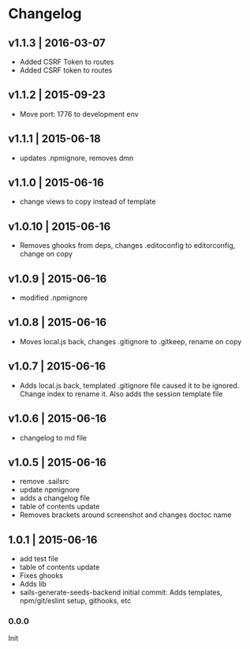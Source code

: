 # Changelog

## v1.1.3 | 2016-03-07
* Added CSRF Token to routes
* Added CSRF token to routes

## v1.1.2 | 2015-09-23
* Move port: 1776 to development env

## v1.1.1 | 2015-06-18
* updates .npmignore, removes dmn

## v1.1.0 | 2015-06-16
* change views to copy instead of template

## v1.0.10 | 2015-06-16
* Removes ghooks from deps, changes .editoconfig to editorconfig, change on copy

## v1.0.9 | 2015-06-16
* modified .npmignore

## v1.0.8 | 2015-06-16
* Moves local.js back, changes .gitignore to .gitkeep, rename on copy

## v1.0.7 | 2015-06-16
* Adds local.js back, templated .gitignore file caused it to be ignored. Change index to rename it. Also adds the session template file

## v1.0.6 | 2015-06-16
* changelog to md file

## v1.0.5 | 2015-06-16
 * remove .sailsrc
 * update npmignore
 * adds a changelog file
 * table of contents update
 * Removes brackets around screenshot and changes doctoc name

## 1.0.1 | 2015-06-16
 * add test file
 * table of contents update
 * Fixes ghooks
 * Adds lib
 * sails-generate-seeds-backend initial commit: Adds templates, npm/git/eslint setup, githooks, etc

### 0.0.0
Init











